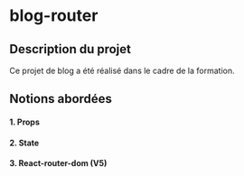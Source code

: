# blog-router
## Description du projet
Ce projet de blog a été réalisé dans le cadre de la formation. 
## Notions abordées
#### 1. Props
#### 2. State
#### 3. React-router-dom (V5)
